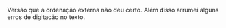 Versão que a ordenação externa não deu certo. Além disso arrumei alguns erros de digitacão no texto.